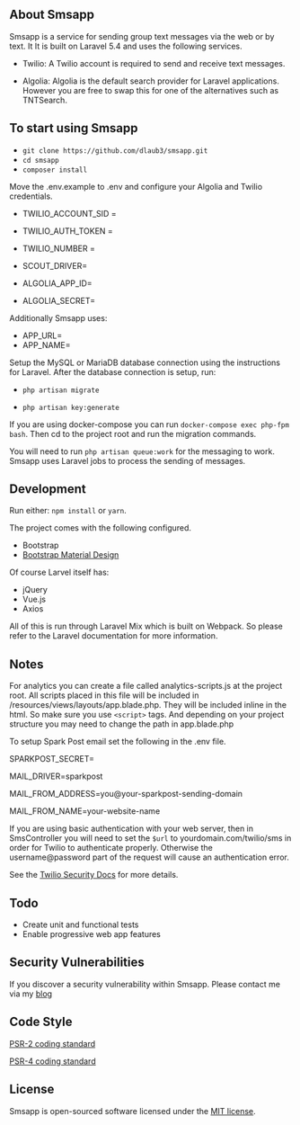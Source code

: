 ## About Smsapp

Smsapp is a service for sending group text messages via the web or by text. It It is built on Laravel 5.4 and uses the following services.

- Twilio: A Twilio account is required to send and receive text messages.

- Algolia: Algolia is the default search provider for Laravel applications. However you are free to swap this for one of the alternatives such as TNTSearch.

## To start using Smsapp
- ```git clone https://github.com/dlaub3/smsapp.git```
- ```cd smsapp```
- ```composer install ```

Move the .env.example to .env and configure your Algolia and Twilio credentials.

  - TWILIO_ACCOUNT_SID =
  - TWILIO_AUTH_TOKEN =
  - TWILIO_NUMBER =


  - SCOUT_DRIVER=
  - ALGOLIA_APP_ID=
  - ALGOLIA_SECRET=

Additionally Smsapp uses:
  - APP_URL=
  - APP_NAME=

Setup the MySQL or MariaDB database connection using the instructions for Laravel. After the database connection is setup, run:

 - ```php artisan migrate ```

 - ```php artisan key:generate```

If you are using docker-compose you can run ```docker-compose exec php-fpm bash```. Then cd to the project root and run the migration commands.

You will need to run ```php artisan queue:work``` for the messaging to work. Smsapp uses Laravel jobs to process the sending of messages.

## Development

Run either:
```npm install``` or ```yarn```.

The project comes with the following configured.
- Bootstrap
- [Bootstrap Material Design](https://github.com/FezVrasta/bootstrap-material-design)

Of course Larvel itself has:
  - jQuery
  - Vue.js
  - Axios

All of this is run through Laravel Mix which is built on Webpack. So please refer to the Laravel documentation for more information.

## Notes

For analytics you can create a file called analytics-scripts.js at the project root. All scripts placed in this file will be included in /resources/views/layouts/app.blade.php. They will be included inline in the html. So make sure you use ```<script>``` tags. And depending on your project structure you may need to change the path in app.blade.php

To setup Spark Post email set the following in the .env file.  


SPARKPOST_SECRET=

MAIL_DRIVER=sparkpost

MAIL_FROM_ADDRESS=you@your-sparkpost-sending-domain

MAIL_FROM_NAME=your-website-name  


If you are using basic authentication with your web server, then in SmsController you will need to set the ```$url``` to  yourdomain.com/twilio/sms in order for Twilio to authenticate properly. Otherwise the username@password part of the request will cause an authentication error.

See the [Twilio Security Docs](https://www.twilio.com/docs/api/security) for more details.


## Todo
- Create unit and functional tests
- Enable progressive web app features

## Security Vulnerabilities

If you discover a security vulnerability within Smsapp. Please contact me via my
[blog](https://www.codejots.com/contact/)

## Code Style

[PSR-2 coding standard](https://github.com/php-fig/fig-standards/blob/master/accepted/PSR-2-coding-style-guide.md)

[PSR-4 coding standard](http://www.php-fig.org/psr/psr-4/)

## License

Smsapp is open-sourced software licensed under the [MIT license](http://opensource.org/licenses/MIT).
